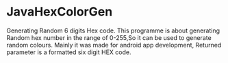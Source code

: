 # JavaHexColorGen
Generating Random 6 digits Hex code.
This programme is about generating Random hex number in the range of 0-255,So it can be used to generate random colours.
Mainly it was made for android app development,
Returned parameter is a formatted six digit HEX code.
